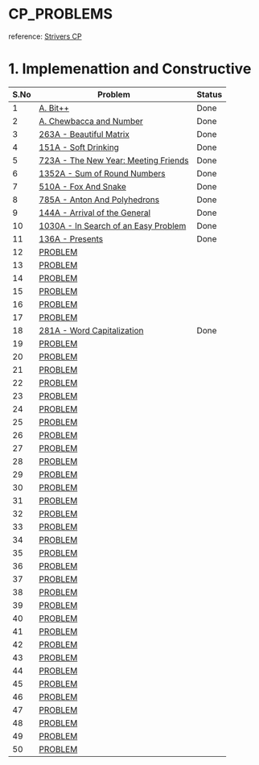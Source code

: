 # CP_PROBLEMS
reference: [Strivers CP](https://takeuforward.org/interview-experience/strivers-cp-sheet/?utm_source=youtube&utm_medium=striver&utm_campaign=yt_video)

# 1. Implemenattion and Constructive

| S.No| Problem                                                         |Status|
|-----|-----------------------------------------------------------------|----|
| 1 | [A. Bit++](https://codeforces.com/problemset/problem/282/A)                       |  Done  |
| 2 | [A. Chewbaсca and Number](https://codeforces.com/contest/514/problem/A)           |  Done  |
| 3 | [263A - Beautiful Matrix](https://codeforces.com/problemset/problem/263/A)        |  Done  |
| 4 | [151A - Soft Drinking](https://codeforces.com/problemset/problem/151/A)           |  Done  |
| 5 | [723A - The New Year: Meeting Friends](https://codeforces.com/problemset/problem/723/A)   | Done  |
| 6 | [1352A - Sum of Round Numbers](https://codeforces.com/problemset/problem/1352/A)  | Done  |
| 7 | [510A - Fox And Snake](https://codeforces.com/problemset/problem/510/A)   | Done  |
| 8 | [785A - Anton And Polyhedrons](https://codeforces.com/problemset/problem/785/A)   | Done  |
| 9 | [144A - Arrival of the General](https://codeforces.com/problemset/problem/144/A)   | Done  |
| 10 | [1030A - In Search of an Easy Problem](https://codeforces.com/problemset/problem/1030/A) |  Done |
| 11 | [136A - Presents](https://codeforces.com/problemset/problem/136/A)  | Done  |
| 12 | [PROBLEM](https://codeforces.com/problemset/problem/110/A)  |   |
| 13 | [PROBLEM](https://codeforces.com/problemset/problem/116/A)  |   |
| 14 | [PROBLEM](https://codeforces.com/problemset/problem/977/A)  |   |
| 15 | [PROBLEM](https://codeforces.com/problemset/problem/546/A)  |   |
| 16 | [PROBLEM](https://codeforces.com/problemset/problem/791/A)  |   |
| 17 | [PROBLEM](https://codeforces.com/problemset/problem/236/A)  |   |
| 18 | [281A - Word Capitalization](https://codeforces.com/problemset/problem/281/A)  | Done  |
| 19 | [PROBLEM](https://codeforces.com/problemset/problem/339/A)  |   |
| 20 | [PROBLEM](https://codeforces.com/problemset/problem/1368/A) |   |
| 21 | [PROBLEM](https://codeforces.com/problemset/problem/702/A)  |   |
| 22 | [PROBLEM](https://codeforces.com/problemset/problem/1097/A) |   |
| 23 | [PROBLEM](https://codeforces.com/problemset/problem/492/A)  |   |
| 24 | [PROBLEM](https://codeforces.com/problemset/problem/1433/A) |   |
| 25 | [PROBLEM](https://codeforces.com/problemset/problem/1303/A) |   |
| 26 | [PROBLEM](https://codeforces.com/problemset/problem/1095/A) |   |
| 27 | [PROBLEM](https://codeforces.com/problemset/problem/1391/B) |   |
| 28 | [PROBLEM](https://codeforces.com/problemset/problem/118/A)  |   |
| 29 | [PROBLEM](https://codeforces.com/problemset/problem/1300/B) |   |
| 30 | [PROBLEM](https://codeforces.com/problemset/problem/1430/C) |   |
| 31 | [PROBLEM](https://codeforces.com/contest/139/problem/A)     |   |
| 32 | [PROBLEM](https://codeforces.com/problemset/problem/219/A)  |   |
| 33 | [PROBLEM](https://codeforces.com/problemset/problem/1141/A) |   |
| 34 | [PROBLEM](https://codeforces.com/problemset/problem/118/B)  |   |
| 35 | [PROBLEM](https://codeforces.com/problemset/problem/1373/A) |   |
| 36 | [PROBLEM](https://codeforces.com/problemset/problem/268/B)  |   |
| 37 | [PROBLEM](https://codeforces.com/problemset/problem/476/A)  |   |
| 38 | [PROBLEM](https://codeforces.com/problemset/problem/500/A)  |   |
| 39 | [PROBLEM](https://codeforces.com/problemset/problem/131/A)  |   |
| 40 | [PROBLEM](https://codeforces.com/problemset/problem/1139/B) |   |
| 41 | [PROBLEM](https://codeforces.com/problemset/problem/1199/A) |   |
| 42 | [PROBLEM](https://codeforces.com/problemset/problem/1073/A) |   |
| 43 | [PROBLEM](https://codeforces.com/problemset/problem/109/A)  |   |
| 44 | [PROBLEM](https://codeforces.com/problemset/problem/1244/B) |   |
| 45 | [PROBLEM](https://codeforces.com/problemset/problem/1027/A) |   |
| 46 | [PROBLEM](https://codeforces.com/problemset/problem/1278/A) |   |
| 47 | [PROBLEM](https://codeforces.com/problemset/problem/1133/A) |   |
| 48 | [PROBLEM](https://codeforces.com/problemset/problem/507/A)  |   |
| 49 | [PROBLEM](https://codeforces.com/problemset/problem/1237/A) |   |
| 50 | [PROBLEM](https://codeforces.com/problemset/problem/486/B)  |   |

